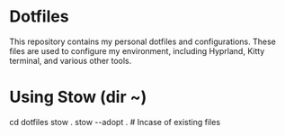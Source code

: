 
# Dotfiles

This repository contains my personal dotfiles and configurations. These files are used to configure my environment, including Hyprland, Kitty terminal, and various other tools. 

# Using Stow (dir ~)

cd dotfiles
stow .
stow --adopt . # Incase of existing files

